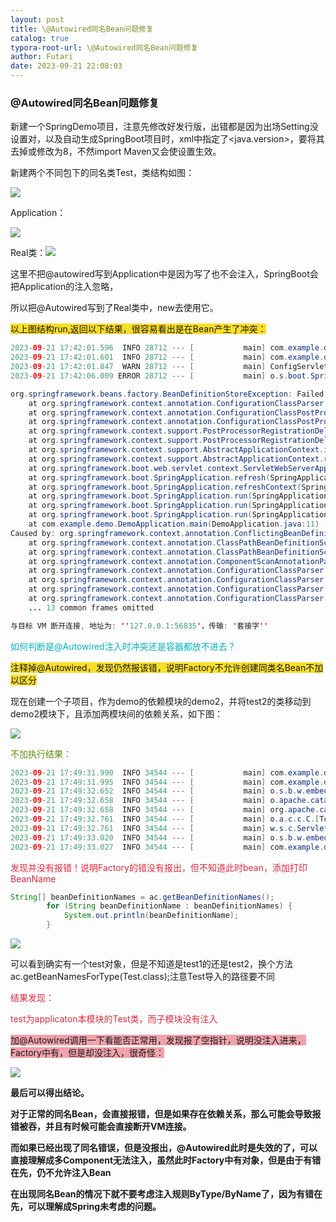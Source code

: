 ```yaml
---
layout: post
title: \@Autowired同名Bean问题修复
catalog: true
typora-root-url: \@Autowired同名Bean问题修复
author: Futari
date: 2023-09-21 22:08:03
---
```


### @Autowired同名Bean问题修复

新建一个SpringDemo项目，注意先修改好发行版，出错都是因为出场Setting没设置对，以及自动生成SpringBoot项目时，xml中指定了<java.version>，要将其去掉或修改为8，不然import Maven又会使设置生效。

新建两个不同包下的同名类Test，类结构如图：

![](https://cdn.nlark.com/yuque/0/2023/png/35478834/1695288946165-9654b0a6-5e79-4c05-a32e-10cb2edc68da.png)

Application：

![](https://cdn.nlark.com/yuque/0/2023/png/35478834/1695289149568-4acc6196-b5aa-4160-8bde-7863fc740010.png)

Real类：![](https://cdn.nlark.com/yuque/0/2023/png/35478834/1695289158611-edeae84b-0d4c-4d31-9edc-2ce7711efb56.png)

这里不把@autowired写到Application中是因为写了也不会注入，SpringBoot会把Application的注入忽略，

所以把@Autowired写到了Real类中，new去使用它。

<font style="background-color:#FBDE28;">以上图结构run,返回以下结果，很容易看出是在Bean产生了冲突：</font>

```java
2023-09-21 17:42:01.596  INFO 28712 --- [           main] com.example.demo.DemoApplication         : Starting DemoApplication using Java 1.8.0_333 on DESKTOP-7TNR5U5 with PID 28712 (D:\IdeaProjects\demo\demo2\target\classes started by hspcadmin in D:\IdeaProjects\demo)
2023-09-21 17:42:01.601  INFO 28712 --- [           main] com.example.demo.DemoApplication         : No active profile set, falling back to 1 default profile: "default"
2023-09-21 17:42:01.847  WARN 28712 --- [           main] ConfigServletWebServerApplicationContext : Exception encountered during context initialization - cancelling refresh attempt: org.springframework.beans.factory.BeanDefinitionStoreException: Failed to parse configuration class [com.example.demo.DemoApplication]; nested exception is org.springframework.context.annotation.ConflictingBeanDefinitionException: Annotation-specified bean name 'test' for bean class [com.example.demo.test2.Test] conflicts with existing, non-compatible bean definition of same name and class [com.example.demo.test.Test]
2023-09-21 17:42:06.009 ERROR 28712 --- [           main] o.s.boot.SpringApplication               : Application run failed

org.springframework.beans.factory.BeanDefinitionStoreException: Failed to parse configuration class [com.example.demo.DemoApplication]; nested exception is org.springframework.context.annotation.ConflictingBeanDefinitionException: Annotation-specified bean name 'test' for bean class [com.example.demo.test2.Test] conflicts with existing, non-compatible bean definition of same name and class [com.example.demo.test.Test]
	at org.springframework.context.annotation.ConfigurationClassParser.parse(ConfigurationClassParser.java:188) ~[spring-context-5.3.24.jar:5.3.24]
	at org.springframework.context.annotation.ConfigurationClassPostProcessor.processConfigBeanDefinitions(ConfigurationClassPostProcessor.java:331) ~[spring-context-5.3.24.jar:5.3.24]
	at org.springframework.context.annotation.ConfigurationClassPostProcessor.postProcessBeanDefinitionRegistry(ConfigurationClassPostProcessor.java:247) ~[spring-context-5.3.24.jar:5.3.24]
	at org.springframework.context.support.PostProcessorRegistrationDelegate.invokeBeanDefinitionRegistryPostProcessors(PostProcessorRegistrationDelegate.java:311) ~[spring-context-5.3.24.jar:5.3.24]
	at org.springframework.context.support.PostProcessorRegistrationDelegate.invokeBeanFactoryPostProcessors(PostProcessorRegistrationDelegate.java:112) ~[spring-context-5.3.24.jar:5.3.24]
	at org.springframework.context.support.AbstractApplicationContext.invokeBeanFactoryPostProcessors(AbstractApplicationContext.java:746) ~[spring-context-5.3.24.jar:5.3.24]
	at org.springframework.context.support.AbstractApplicationContext.refresh(AbstractApplicationContext.java:564) ~[spring-context-5.3.24.jar:5.3.24]
	at org.springframework.boot.web.servlet.context.ServletWebServerApplicationContext.refresh(ServletWebServerApplicationContext.java:147) ~[spring-boot-2.7.6.jar:2.7.6]
	at org.springframework.boot.SpringApplication.refresh(SpringApplication.java:731) [spring-boot-2.7.6.jar:2.7.6]
	at org.springframework.boot.SpringApplication.refreshContext(SpringApplication.java:408) [spring-boot-2.7.6.jar:2.7.6]
	at org.springframework.boot.SpringApplication.run(SpringApplication.java:307) [spring-boot-2.7.6.jar:2.7.6]
	at org.springframework.boot.SpringApplication.run(SpringApplication.java:1303) [spring-boot-2.7.6.jar:2.7.6]
	at org.springframework.boot.SpringApplication.run(SpringApplication.java:1292) [spring-boot-2.7.6.jar:2.7.6]
	at com.example.demo.DemoApplication.main(DemoApplication.java:11) [classes/:na]
Caused by: org.springframework.context.annotation.ConflictingBeanDefinitionException: Annotation-specified bean name 'test' for bean class [com.example.demo.test2.Test] conflicts with existing, non-compatible bean definition of same name and class [com.example.demo.test.Test]
	at org.springframework.context.annotation.ClassPathBeanDefinitionScanner.checkCandidate(ClassPathBeanDefinitionScanner.java:349) ~[spring-context-5.3.24.jar:5.3.24]
	at org.springframework.context.annotation.ClassPathBeanDefinitionScanner.doScan(ClassPathBeanDefinitionScanner.java:287) ~[spring-context-5.3.24.jar:5.3.24]
	at org.springframework.context.annotation.ComponentScanAnnotationParser.parse(ComponentScanAnnotationParser.java:128) ~[spring-context-5.3.24.jar:5.3.24]
	at org.springframework.context.annotation.ConfigurationClassParser.doProcessConfigurationClass(ConfigurationClassParser.java:295) ~[spring-context-5.3.24.jar:5.3.24]
	at org.springframework.context.annotation.ConfigurationClassParser.processConfigurationClass(ConfigurationClassParser.java:249) ~[spring-context-5.3.24.jar:5.3.24]
	at org.springframework.context.annotation.ConfigurationClassParser.parse(ConfigurationClassParser.java:206) ~[spring-context-5.3.24.jar:5.3.24]
	at org.springframework.context.annotation.ConfigurationClassParser.parse(ConfigurationClassParser.java:174) ~[spring-context-5.3.24.jar:5.3.24]
	... 13 common frames omitted

与目标 VM 断开连接, 地址为: ''127.0.0.1:56835'，传输: '套接字''
```

<font style="color:#01B2BC;">如何判断是@Autowired注入时冲突还是容器都放不进去？</font>

<font style="background-color:#FBDE28;">注释掉@Autowired，发现仍然报该错，说明Factory不允许创建同类名Bean不加以区分</font>



现在创建一个子项目，作为demo的依赖模块的demo2，并将test2的类移动到demo2模块下，且添加两模块间的依赖关系，如下图：

![](https://cdn.nlark.com/yuque/0/2023/png/35478834/1695289684290-a406a39a-a7ab-40c6-bad9-1904f1d5d29b.png)

<font style="color:#5C8D07;">不加</font><font style="color:#5C8D07;">执行结果：</font>

```java
2023-09-21 17:49:31.990  INFO 34544 --- [           main] com.example.demo.DemoApplication         : Starting DemoApplication using Java 1.8.0_333 on DESKTOP-7TNR5U5 with PID 34544 (D:\IdeaProjects\demo\demo2\target\classes started by hspcadmin in D:\IdeaProjects\demo)
2023-09-21 17:49:31.995  INFO 34544 --- [           main] com.example.demo.DemoApplication         : No active profile set, falling back to 1 default profile: "default"
2023-09-21 17:49:32.652  INFO 34544 --- [           main] o.s.b.w.embedded.tomcat.TomcatWebServer  : Tomcat initialized with port(s): 8080 (http)
2023-09-21 17:49:32.658  INFO 34544 --- [           main] o.apache.catalina.core.StandardService   : Starting service [Tomcat]
2023-09-21 17:49:32.658  INFO 34544 --- [           main] org.apache.catalina.core.StandardEngine  : Starting Servlet engine: [Apache Tomcat/9.0.69]
2023-09-21 17:49:32.761  INFO 34544 --- [           main] o.a.c.c.C.[Tomcat].[localhost].[/]       : Initializing Spring embedded WebApplicationContext
2023-09-21 17:49:32.761  INFO 34544 --- [           main] w.s.c.ServletWebServerApplicationContext : Root WebApplicationContext: initialization completed in 720 ms
2023-09-21 17:49:33.020  INFO 34544 --- [           main] o.s.b.w.embedded.tomcat.TomcatWebServer  : Tomcat started on port(s): 8080 (http) with context path ''
2023-09-21 17:49:33.027  INFO 34544 --- [           main] com.example.demo.DemoApplication         : Started DemoApplication in 1.401 seconds (JVM running for 2.902)
```

<font style="color:#DF2A3F;">发现并没有报错！说明Factory的错没有报出，但不知道此时bean，添加打印BeanName</font>

```java
String[] beanDefinitionNames = ac.getBeanDefinitionNames();
        for (String beanDefinitionName : beanDefinitionNames) {
            System.out.println(beanDefinitionName);
        }
```

![](https://cdn.nlark.com/yuque/0/2023/png/35478834/1695290435435-c4556cf2-d2f7-4eb7-bb05-977ff9cc9323.png)

可以看到确实有一个test对象，但是不知道是test1的还是test2，换个方法ac.getBeanNamesForType(Test.class);注意Test导入的路径要不同

<font style="color:#DF2A3F;">结果发现：</font>

<font style="color:#DF2A3F;">test为applicaton本模块的Test类，而子模块没有注入</font>

<font style="background-color:#F1A2AB;">加@Autowired调用一下看能否正常用，发现报了空指针，说明没注入进来，Factory中有，但是却没注入，很奇怪：</font>

![](https://cdn.nlark.com/yuque/0/2023/png/35478834/1695290877248-fcdd1212-61f4-4397-be83-a80c1e422d5f.png)

**最后可以得出结论。**

**对于正常的同名Bean，会直接报错，但是如果存在依赖关系，那么可能会导致报错被吞，并且有时候可能会直接断开VM连接。**

**而如果已经出现了同名错误，但是没报出，@Autowired此时是失效的了，可以直接理解成多Component无法注入，虽然此时Factory中有对象，但是由于有错在先，仍不允许注入Bean**

**在出现同名Bean的情况下就不要考虑注入规则ByType/ByName了，因为有错在先，可以理解成Spring未考虑的问题。**